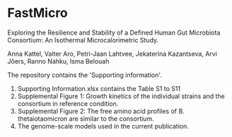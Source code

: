 # FastMicro
Exploring the Resilience and Stability of a Defined Human Gut Microbiota Consortium: An Isothermal Microcalorimetric Study.

Anna Kattel, Valter Aro, Petri-Jaan Lahtvee, Jekaterina Kazantseva, Arvi Jõers, Ranno Nahku, Isma Belouah

The repository contains the 'Supporting information'. 
1. Supporting Information.xlsx contains the Table S1 to S11
2. Supplemental Figure 1: Growth kinetics of the individual strains and the consortium in reference condition.
3. Supplemental Figure 2: The free amino acid profiles of B. thetaiotaomicron are similar to the consortium.
4. The genome-scale models used in the current publication.
